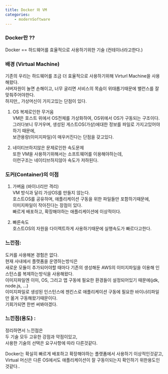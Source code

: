 ```yaml
---
title: Docker 와 VM
categories: 
    - modernSoftware 
---
```


### Docker란 ??
Docker == 하드웨어를 효율적으로 사용하기위한 기술 (컨테이너라고한다.)


### 배경 (Virtual Machine) 
기존의 우리는 하드웨어를 조금 더 효율적으로 사용하기위해 Virturl Machine을 사용해왔다. <br>
서버자원이 놀면 손해이고, 너무 굴리면 서비스의 목숨이 위태롭기때문에 밸런스를 잘 맞춰주어야한다. <br>
하지만,, 가상머신이 가지고있는 단점이 있다.<br>

1. OS 복제로인한 무거움<br>
VM은 호스트 위에서 OS전체를 가상화하여, OS위에서 OS가 구동되는 구조이다. <br>
그러다보니 무거우며, 생성된 게스트OS(가상)에대한 정보를 파일로 가지고있어야하기 때문에, <br>
보관용량(이미지파일)이 매우커진다는 단점을 갖고있다.<br>

2. 네이티브하지않은 문제로인한 속도문제<br>
또한 VM을 사용하기위해서는 소프트웨어를 이용해야하는데, <br>
이런구조는 네이티브하지않아 속도가 저하된다. <br>



### 도커(Container)의 이점 

1. 가벼움 (바이너리만 격리)<br>
VM 방식과 달리 가상OS를 만들지 않는다. <br>
호스트OS를 공유하며, 애플리케이션 구동을 위한 파일들만 포함하기때문에, <br>
이미지파일이 작아진다는 장점이 있다. <br>
빠르게 배포하고, 확장해야하는 애플리케이션에 이상적이다. 


2. 빠른속도 <br>
호스트OS의 자원을 다이렉트하게 사용하기때문에 실행속도가 빠르다고한다. 


### 느낀점: 
도커를 사용해본 경험은 없다. <br>
현재 사내에서 플랫폼을 운영하는방식은 <br>
새로운 모듈이 추가되어야할 때마다 기존의 생성해둔 AWS의 이미지파일을 이용해 인스턴스를 복제하는방식을 사용해왔다. <br>
이미지파일엔 이미, OS, 그리고 앱 구동에 필요한 환경들이 설정되어있기 때문에(jdk, node.js, ...) <br>
이미지파일로 생성된 인스턴스에 젠킨스로 애플리케이션 구동에 필요한 바이너리파일만 옮겨 구동해왔기때문이다. <br>
기회가되면 한번 써봐야겠다. 


### 느낀점(용도) : 

정리하면서 느낀점은 <br>
두 기술 모두 고유한 강점과 약점이있고, <br>
사용한 기술의 선택은 요구사항에 따라 다른것같다. <br>

Docker는 확실히 빠르게 배포하고 확장해야하는 플랫폼에서 사용하기 이상적인것같고, <br>
Virtual 머신은 다른 OS에서도 애플리케이션이 잘 구동이되는지 확인하기 위한용도인것같다.. <br>
